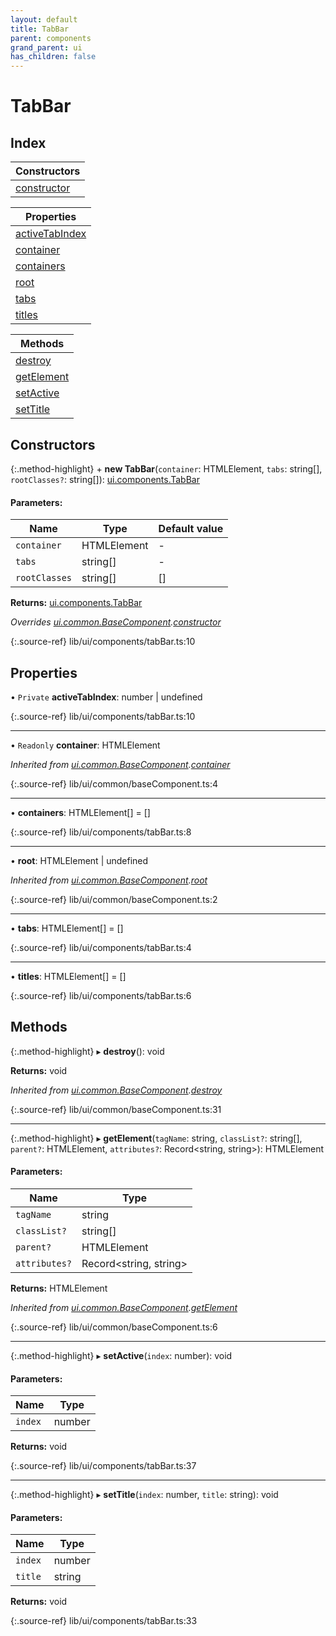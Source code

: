 ```yaml
---
layout: default
title: TabBar
parent: components
grand_parent: ui
has_children: false
---
```


# TabBar

## Index

| Constructors |
|-----------|
| [constructor](#constructor) |

| Properties |
|-----------|
| [activeTabIndex](#activetabindex) |
| [container](#container) |
| [containers](#containers) |
| [root](#root) |
| [tabs](#tabs) |
| [titles](#titles) |

| Methods |
|-----------|
| [destroy](#destroy) |
| [getElement](#getelement) |
| [setActive](#setactive) |
| [setTitle](#settitle) |

## Constructors

{:.method-highlight}
\+ **new TabBar**(`container`: HTMLElement, `tabs`: string[], `rootClasses?`: string[]): [ui.components.TabBar](../ui_components_tabbar)

#### Parameters:

Name | Type | Default value |
------ | ------ | ------ |
`container` | HTMLElement | - |
`tabs` | string[] | - |
`rootClasses` | string[] | [] |

**Returns:** [ui.components.TabBar](../ui_components_tabbar)

*Overrides [ui.common.BaseComponent](../ui_common_basecomponent).[constructor](../ui_common_basecomponent#constructor)*

{:.source-ref}
lib/ui/components/tabBar.ts:10

## Properties

• `Private` **activeTabIndex**: number \| undefined

{:.source-ref}
lib/ui/components/tabBar.ts:10

___

• `Readonly` **container**: HTMLElement

*Inherited from [ui.common.BaseComponent](../ui_common_basecomponent).[container](../ui_common_basecomponent#container)*

{:.source-ref}
lib/ui/common/baseComponent.ts:4

___

•  **containers**: HTMLElement[] = []

{:.source-ref}
lib/ui/components/tabBar.ts:8

___

•  **root**: HTMLElement \| undefined

*Inherited from [ui.common.BaseComponent](../ui_common_basecomponent).[root](../ui_common_basecomponent#root)*

{:.source-ref}
lib/ui/common/baseComponent.ts:2

___

•  **tabs**: HTMLElement[] = []

{:.source-ref}
lib/ui/components/tabBar.ts:4

___

•  **titles**: HTMLElement[] = []

{:.source-ref}
lib/ui/components/tabBar.ts:6

## Methods

{:.method-highlight}
▸ **destroy**(): void

**Returns:** void

*Inherited from [ui.common.BaseComponent](../ui_common_basecomponent).[destroy](../ui_common_basecomponent#destroy)*

{:.source-ref}
lib/ui/common/baseComponent.ts:31

___

{:.method-highlight}
▸ **getElement**(`tagName`: string, `classList?`: string[], `parent?`: HTMLElement, `attributes?`: Record\<string, string>): HTMLElement

#### Parameters:

Name | Type |
------ | ------ |
`tagName` | string |
`classList?` | string[] |
`parent?` | HTMLElement |
`attributes?` | Record\<string, string> |

**Returns:** HTMLElement

*Inherited from [ui.common.BaseComponent](../ui_common_basecomponent).[getElement](../ui_common_basecomponent#getelement)*

{:.source-ref}
lib/ui/common/baseComponent.ts:6

___

{:.method-highlight}
▸ **setActive**(`index`: number): void

#### Parameters:

Name | Type |
------ | ------ |
`index` | number |

**Returns:** void

{:.source-ref}
lib/ui/components/tabBar.ts:37

___

{:.method-highlight}
▸ **setTitle**(`index`: number, `title`: string): void

#### Parameters:

Name | Type |
------ | ------ |
`index` | number |
`title` | string |

**Returns:** void

{:.source-ref}
lib/ui/components/tabBar.ts:33
